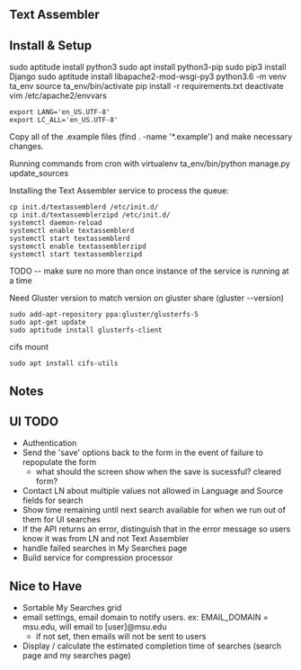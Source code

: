 Text Assembler
--------------



Install & Setup
---------------
sudo aptitude install python3
sudo apt install python3-pip
sudo pip3 install Django
sudo aptitude install libapache2-mod-wsgi-py3
python3.6 -m venv ta_env
source ta_env/bin/activate
pip install -r requirements.txt
deactivate
vim /etc/apache2/envvars
```
export LANG='en_US.UTF-8'
export LC_ALL='en_US.UTF-8'
```

Copy all of the .example files (find . -name '*.example') and make necessary changes.

Running commands from cron with virtualenv
ta_env/bin/python manage.py update_sources

Installing the Text Assembler service to process the queue:
```
cp init.d/textassemblerd /etc/init.d/
cp init.d/textassemblerzipd /etc/init.d/
systemctl daemon-reload
systemctl enable textassemblerd
systemctl start textassemblerd
systemctl enable textassemblerzipd
systemctl start textassemblerzipd
```
TODO -- make sure no more than once instance of the service is running at a time

Need Gluster version to match version on gluster share (gluster --version)
```
sudo add-apt-repository ppa:gluster/glusterfs-5
sudo apt-get update
sudo aptitude install glusterfs-client
```

cifs mount 
```
sudo apt install cifs-utils
```

Notes
--------------


UI TODO
-------
* Authentication
* Send the 'save' options back to the form in the event of failure to repopulate the form
    * what should the screen show when the save is sucessful? cleared form?
* Contact LN about multiple values not allowed in Language and Source fields for search
* Show time remaining until next search available for when we run out of them for UI searches
* If the API returns an error, distinguish that in the error message so users know it was from LN 
  and not Text Assembler
* handle failed searches in My Searches page
* Build service for compression processor

Nice to Have
-------------
* Sortable My Searches grid
* email settings, email domain to notify users. ex: EMAIL_DOMAIN = msu.edu, will email to [user]@msu.edu
    * if not set, then emails will not be sent to users
* Display / calculate the estimated completion time of searches (search page and my searches page)
